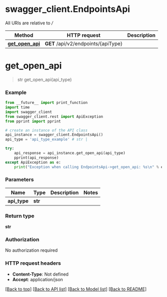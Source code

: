 # swagger_client.EndpointsApi

All URIs are relative to _/_

| Method                                           | HTTP request                        | Description |
| ------------------------------------------------ | ----------------------------------- | ----------- |
| [**get_open_api**](EndpointsApi.md#get_open_api) | **GET** /api/v2/endpoints/{apiType} |

# **get_open_api**

> str get_open_api(api_type)

### Example

```python
from __future__ import print_function
import time
import swagger_client
from swagger_client.rest import ApiException
from pprint import pprint

# create an instance of the API class
api_instance = swagger_client.EndpointsApi()
api_type = 'api_type_example' # str |

try:
    api_response = api_instance.get_open_api(api_type)
    pprint(api_response)
except ApiException as e:
    print("Exception when calling EndpointsApi->get_open_api: %s\n" % e)
```

### Parameters

| Name         | Type    | Description | Notes |
| ------------ | ------- | ----------- | ----- |
| **api_type** | **str** |             |

### Return type

**str**

### Authorization

No authorization required

### HTTP request headers

- **Content-Type**: Not defined
- **Accept**: application/json

[[Back to top]](#) [[Back to API list]](../README.md#documentation-for-api-endpoints) [[Back to Model list]](../README.md#documentation-for-models) [[Back to README]](../README.md)
